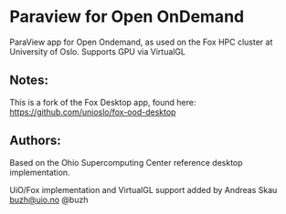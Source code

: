 # Paraview for Open OnDemand

ParaView app for Open Ondemand, as used on the Fox HPC cluster at University of Oslo.
Supports GPU via VirtualGL

## Notes:

This is a fork of the Fox Desktop app, found here:
https://github.com/unioslo/fox-ood-desktop

## Authors:

Based on the Ohio Supercomputing Center reference desktop implementation.

UiO/Fox implementation and VirtualGL support added by Andreas Skau <buzh@uio.no> @buzh


